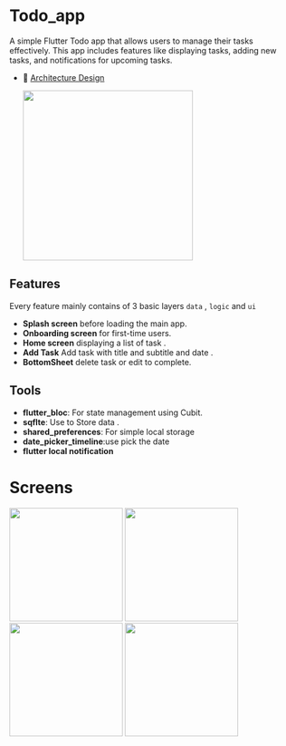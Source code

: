 # Todo_app

A simple Flutter Todo app that allows users to manage their tasks effectively. This app includes features like displaying tasks, adding new tasks, and notifications for upcoming tasks.


- 🎨 [Architecture Design](#architecture-design)

  <img src="https://github.com/user-attachments/assets/d4dae5a6-f120-4f0e-942b-a4c6f2a2b2f8" width="300" />



## Features

Every feature mainly contains of 3 basic layers `data` , `logic` and `ui`

- **Splash screen** before loading the main app.
- **Onboarding screen** for first-time users.
- **Home screen** displaying a list of task .
- **Add Task** Add task with title and subtitle and date .
- **BottomSheet** delete task or edit to complete.



## Tools

- **flutter_bloc**: For state management using Cubit.
- **sqflte**: Use to Store data .
- **shared_preferences**: For simple local storage
- **date_picker_timeline**:use pick the date
- **flutter local notification**

# Screens
<img src="https://github.com/user-attachments/assets/19192bbe-a9c1-4ea4-ba5f-67363174e503" width="200" />
<img src="https://github.com/user-attachments/assets/d02e282a-1697-4bf8-ad82-572dbe010602" width="200" />
<img src="https://github.com/user-attachments/assets/0f89efc8-c091-4453-aca0-af93df94b48c" width="200" />
<img src="https://github.com/user-attachments/assets/4881dcee-9085-44c2-b0db-e37c67269eab" width="200" />




